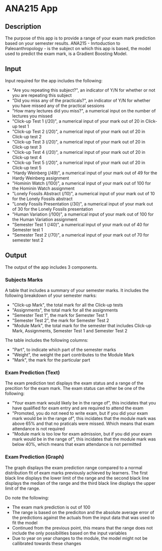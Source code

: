# ANA215 App

## Description
The purpose of this app is to provide a range of your exam mark prediction based on your semester results.
ANA215 - Inrtoduction to Paleoanthropology - is the subject on which this app is based, the model used to predict the exam mark, is a Gradient Boosting Model.

## Input
Input required for the app includes the following:
- "Are you repeating this subject?", an indicator of Y/N for whether or not you are repeating this subject
- "Did you miss any of the practicals?", an indicator of Y/N for whether you have missed any of the practical sessions
- "How many lectures did you miss?", a numerical input on the number of lectures you missed
- "Click-up Test 1 (/20)", a numerical input of your mark out of 20 in Click-up test 1
- "Click-up Test 2 (/20)", a numerical input of your mark out of 20 in Click-up test 2
- "Click-up Test 3 (/20)", a numerical input of your mark out of 20 in Click-up test 3
- "Click-up Test 4 (/20)", a numerical input of your mark out of 20 in Click-up test 4
- "Click-up Test 5 (/20)", a numerical input of your mark out of 20 in Click-up test 5
- "Hardy Weinberg (/49)", a numerical input of your mark out of 49 for the Hardy Weinberg assignment
- "Hominin Watch (/100)", a numerical input of your mark out of 100 for the Hominin Watch assignment
- "Lonely Fossils Abstract (/10)", a numerical input of your mark out of 10 for the Lonely Fossils abstract
- "Lonely Fossils Presentation (/30)", a numerical input of your mark out of 30 for the Lonely Fossils presentation
- "Human Variation (/100)", a numerical input of your mark out of 100 for the Human Variation assignment
- "Semester Test 1 (/40)", a numerical input of your mark out of 40 for Semester test 1
- "Semester Test 2 (/70)", a numerical input of your mark out of 70 for semester test 2

## Output
The output of the app includes 3 components.

### Subjects Marks
A table that includes a summary of your semester marks.
It includes the following breakdown of your semester marks:
- "Click-up Mark", the total mark for all the Click-up tests
- "Assignments", the total mark for all the assignments
- "Semester Test 1", the mark for Semester Test 1
- "Semester Test 2", the mark for Semester Test 2
- "Module Mark", the total mark for the semester that includes Click-up Mark, Assignments, Semester Test 1 and Semester Test 2

The table includes the following columns:
- "Part", to indicate which part of the semester marks
- "Weight", the weight the part contributes to the Module Mark
- "Mark", the mark for the particular part
 
### Exam Prediction (Text)
The exam prediction text displays the exam status and a range of the precition for the exam mark.
The exam status can either be one of the following:
- "Your exam mark would likely be in the range of", this incidates that you have qualified for exam entry and are required to attend the exam
- "Promoted, you do not need to write exam, but if you did your exam mark would be in the range of", this incidates that the module mark was above 65% and that no praticals were missed. Which means that exam attendance is not required
- "Module mark is too low for exam admission, but if you did your exam mark would be in the range of", this incidates that the module mark was below 40%, which means that exam attendance is not permitted

### Exam Prediction (Graph)
The graph displays the exam prediction range compared to a normal distribution fit of exam marks previously achieved by learners.
The first black line displays the lower limit of the range and the second black line displays the median of the range and the third black line displays the upper limit of the range.

Do note the following:
- The exam mark prediction is out of 100
- The range is based on the prediciton and the absolute average error of the predictions against the actuals from the input data that was used to fit the model
- Continued from the previous point, this means that the range does not include the only possibilities based on the input variables
- Due to year on year changes to the module, the model might not be callibrated towards these changes

